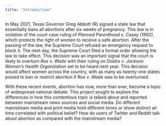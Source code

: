 ```yaml
---
title: "Introduction"
---
```


In May 2021, Texas Governor Greg Abbott (R) signed a state law that essentially bans all abortions after six weeks of pregnancy. This law is in violation of the court case ruling of *Planned Parenthood v. Casey (1992)*, which protects the right of women to receive a safe abortion. After the passing of the law, the Supreme Court refused an emergency request to block it. The next day, the Supreme Court filed a formal order allowing the law to take effect. This decision was an important signal that the court is likely to overturn *Roe v. Wade* with their ruling on *Dobbs v. Jackson Women’s Health Organization* set to be heard next year. This decision would affect women across the country, with as many as twenty-one states poised to ban or restrict abortion if *Roe v. Wade* was to be overturned.

With these recent events, abortion has now, more than ever, become a topic of widespread national debate. This project sought to explore the differences in how this contentious topic is talked about and reported between mainstream news sources and social media. Do different mainstream media and print media hold different tones or show distinct air time correlated with political belief? How do users of Twitter and Reddit talk about abortion as compared with the mainstream media?  
